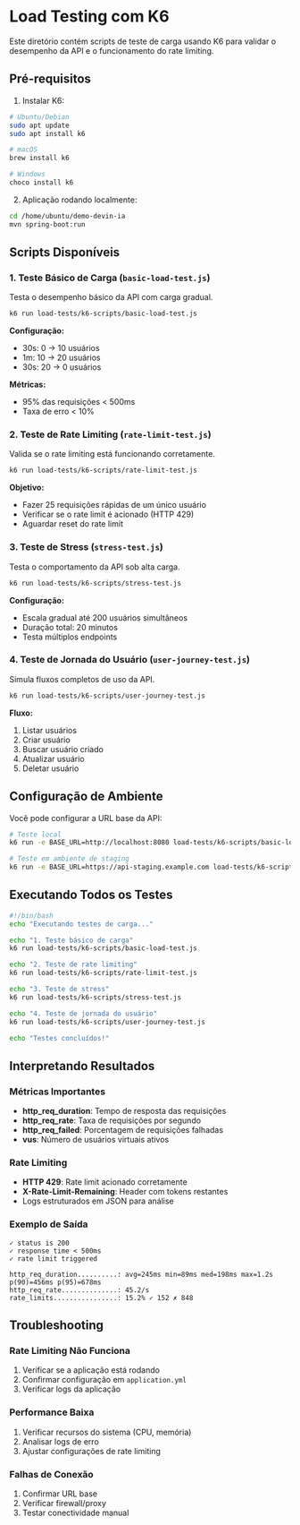 # Load Testing com K6

Este diretório contém scripts de teste de carga usando K6 para validar o desempenho da API e o funcionamento do rate limiting.

## Pré-requisitos

1. Instalar K6:
```bash
# Ubuntu/Debian
sudo apt update
sudo apt install k6

# macOS
brew install k6

# Windows
choco install k6
```

2. Aplicação rodando localmente:
```bash
cd /home/ubuntu/demo-devin-ia
mvn spring-boot:run
```

## Scripts Disponíveis

### 1. Teste Básico de Carga (`basic-load-test.js`)
Testa o desempenho básico da API com carga gradual.

```bash
k6 run load-tests/k6-scripts/basic-load-test.js
```

**Configuração:**
- 30s: 0 → 10 usuários
- 1m: 10 → 20 usuários  
- 30s: 20 → 0 usuários

**Métricas:**
- 95% das requisições < 500ms
- Taxa de erro < 10%

### 2. Teste de Rate Limiting (`rate-limit-test.js`)
Valida se o rate limiting está funcionando corretamente.

```bash
k6 run load-tests/k6-scripts/rate-limit-test.js
```

**Objetivo:**
- Fazer 25 requisições rápidas de um único usuário
- Verificar se o rate limit é acionado (HTTP 429)
- Aguardar reset do rate limit

### 3. Teste de Stress (`stress-test.js`)
Testa o comportamento da API sob alta carga.

```bash
k6 run load-tests/k6-scripts/stress-test.js
```

**Configuração:**
- Escala gradual até 200 usuários simultâneos
- Duração total: 20 minutos
- Testa múltiplos endpoints

### 4. Teste de Jornada do Usuário (`user-journey-test.js`)
Simula fluxos completos de uso da API.

```bash
k6 run load-tests/k6-scripts/user-journey-test.js
```

**Fluxo:**
1. Listar usuários
2. Criar usuário
3. Buscar usuário criado
4. Atualizar usuário
5. Deletar usuário

## Configuração de Ambiente

Você pode configurar a URL base da API:

```bash
# Teste local
k6 run -e BASE_URL=http://localhost:8080 load-tests/k6-scripts/basic-load-test.js

# Teste em ambiente de staging
k6 run -e BASE_URL=https://api-staging.example.com load-tests/k6-scripts/basic-load-test.js
```

## Executando Todos os Testes

```bash
#!/bin/bash
echo "Executando testes de carga..."

echo "1. Teste básico de carga"
k6 run load-tests/k6-scripts/basic-load-test.js

echo "2. Teste de rate limiting"
k6 run load-tests/k6-scripts/rate-limit-test.js

echo "3. Teste de stress"
k6 run load-tests/k6-scripts/stress-test.js

echo "4. Teste de jornada do usuário"
k6 run load-tests/k6-scripts/user-journey-test.js

echo "Testes concluídos!"
```

## Interpretando Resultados

### Métricas Importantes

- **http_req_duration**: Tempo de resposta das requisições
- **http_req_rate**: Taxa de requisições por segundo
- **http_req_failed**: Porcentagem de requisições falhadas
- **vus**: Número de usuários virtuais ativos

### Rate Limiting

- **HTTP 429**: Rate limit acionado corretamente
- **X-Rate-Limit-Remaining**: Header com tokens restantes
- Logs estruturados em JSON para análise

### Exemplo de Saída

```
✓ status is 200
✓ response time < 500ms
✓ rate limit triggered

http_req_duration..........: avg=245ms min=89ms med=198ms max=1.2s p(90)=456ms p(95)=678ms
http_req_rate..............: 45.2/s
rate_limits................: 15.2% ✓ 152 ✗ 848
```

## Troubleshooting

### Rate Limiting Não Funciona
1. Verificar se a aplicação está rodando
2. Confirmar configuração em `application.yml`
3. Verificar logs da aplicação

### Performance Baixa
1. Verificar recursos do sistema (CPU, memória)
2. Analisar logs de erro
3. Ajustar configurações de rate limiting

### Falhas de Conexão
1. Confirmar URL base
2. Verificar firewall/proxy
3. Testar conectividade manual
